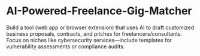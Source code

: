 # AI-Powered-Freelance-Gig-Matcher

Build a tool (web app or browser extension) that uses AI to draft customized business proposals, contracts, and pitches for freelancers/consultants. Focus on niches like cybersecurity services—include templates for vulnerability assessments or compliance audits.
